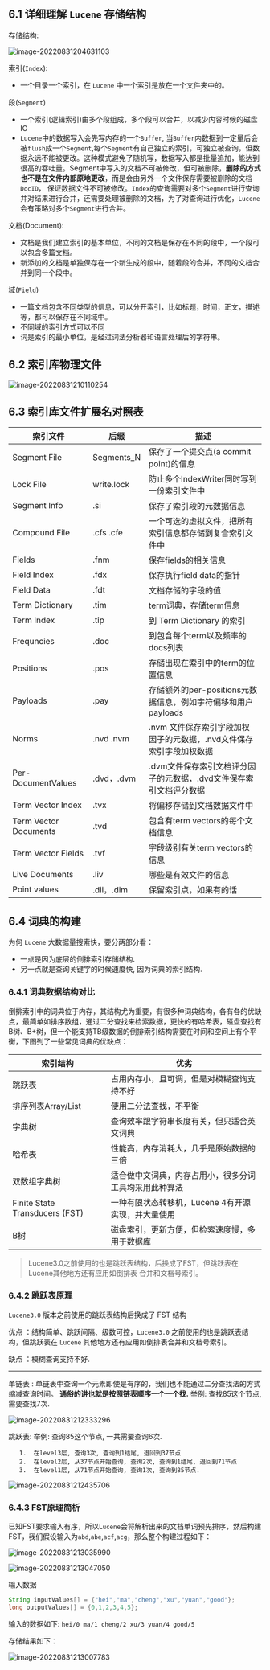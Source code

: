 ## 6.1 详细理解 `Lucene` 存储结构

存储结构:

![image-20220831204631103](https://ning-wang.oss-cn-beijing.aliyuncs.com/blog-imags/image-20220831204631103.png)

索引(`Index`):

* 一个目录一个索引，在 `Lucene` 中一个索引是放在一个文件夹中的。

段(`Segment`)

* 一个索引(逻辑索引)由多个段组成，多个段可以合并，以减少内容时候的磁盘IO
* `Lucene`中的数据写入会先写内存的一个`Buffer`, 当`Buffer`内数据到一定量后会被`flush`成一个`Segment`,每个`Segment`有自己独立的索引，可独立被查询，但数据永远不能被更改。这种模式避免了随机写，数据写入都是批量追加，能达到很高的吞吐量。Segment中写入的文档不可被修改，但可被删除，**删除的方式也不是在文件内部原地更改**，而是会由另外一个文件保存需要被删除的文档`DocID`， 保证数据文件不可被修改。`Index`的查询需要对多个`Segment`进行查询并对结果进行合并，还需要处理被删除的文档，为了对查询进行优化，`Lucene`会有策略对多个`Segment`进行合并。

文档(Document):

* 文档是我们建立索引的基本单位，不同的文档是保存在不同的段中，一个段可以包含多篇文档。
* 新添加的文档是单独保存在一个新生成的段中，随着段的合并，不同的文档合并到同一个段中。

域(`Field`)

* 一篇文档包含不同类型的信息，可以分开索引，比如标题，时间，正文，描述等，都可以保存在不同域中。
* 不同域的索引方式可以不同
* 词是索引的最小单位，是经过词法分析器和语言处理后的字符串。

## 6.2 索引库物理文件

![image-20220831210110254](https://ning-wang.oss-cn-beijing.aliyuncs.com/blog-imags/image-20220831210110254.png)

## 6.3 索引库文件扩展名对照表

| 索引文件              | 后缀       | 描述                                                         |
| --------------------- | ---------- | ------------------------------------------------------------ |
| Segment File          | Segments_N | 保存了一个提交点(a commit point)的信息                       |
| Lock File             | write.lock | 防止多个IndexWriter同时写到一份索引文件中                    |
| Segment Info          | .si        | 保存了索引段的元数据信息                                     |
| Compound File         | .cfs .cfe  | 一个可选的虚拟文件，把所有索引信息都存储到复合索引文件中     |
| Fields                | .fnm       | 保存fields的相关信息                                         |
| Field Index           | .fdx       | 保存执行field data的指针                                     |
| Field Data            | .fdt       | 文档存储的字段的值                                           |
| Term Dictionary       | .tim       | term词典，存储term信息                                       |
| Term Index            | .tip       | 到 Term Dictionary 的索引                                    |
| Frequncies            | .doc       | 到包含每个term以及频率的docs列表                             |
| Positions             | .pos       | 存储出现在索引中的term的位置信息                             |
| Payloads              | .pay       | 存储额外的per-positions元数据信息，例如字符偏移和用户payloads |
| Norms                 | .nvd  .nvm | .nvm 文件保存索引字段加权因子的元数据，.nvd文件保存索引字段加权数据 |
| Per-DocumentValues    | .dvd，.dvm | .dvm文件保存索引文档评分因子的元数据，.dvd文件保存索引文档评分数据 |
| Term Vector Index     | .tvx       | 将偏移存储到文档数据文件中                                   |
| Term Vector Documents | .tvd       | 包含有term vectors的每个文档信息                             |
| Term Vector Fields    | .tvf       | 字段级别有关term vectors的信息                               |
| Live Documents        | .liv       | 哪些是有效文件的信息                                         |
| Point values          | .dii，.dim | 保留索引点，如果有的话                                       |

## 6.4 词典的构建

为何 `Lucene` 大数据量搜索快，要分两部分看：

* 一点是因为底层的倒排索引存储结构.
* 另一点就是查询关键字的时候速度快, 因为词典的索引结构.

### 6.4.1 词典数据结构对比

倒排索引中的词典位于内存，其结构尤为重要，有很多种词典结构，各有各的优缺点，最简单如排序数组，通过二分查找来检索数据，更快的有哈希表，磁盘查找有B树、B+树，但一个能支持TB级数据的倒排索引结构需要在时间和空间上有个平衡，下图列了一些常见词典的优缺点：

| 索引结构                       | 优劣                                                   |
| ------------------------------ | ------------------------------------------------------ |
| 跳跃表                         | 占用内存小，且可调，但是对模糊查询支持不好             |
| 排序列表Array/List             | 使用二分法查找，不平衡                                 |
| 字典树                         | 查询效率跟字符串长度有关，但只适合英文词典             |
| 哈希表                         | 性能高，内存消耗大，几乎是原始数据的三倍               |
| 双数组字典树                   | 适合做中文词典，内存占用小，很多分词工具均采用此种算法 |
| Finite State Transducers (FST) | 一种有限状态转移机，Lucene 4有开源实现，并大量使用     |
| B树                            | 磁盘索引，更新方便，但检索速度慢，多用于数据库         |

> Lucene3.0之前使用的也是跳跃表结构，后换成了FST，但跳跃表在Lucene其他地方还有应用如倒排表
> 合并和文档号索引。

### 6.4.2 跳跃表原理

`Lucene3.0` 版本之前使用的跳跃表结构后换成了 FST 结构

优点 ：结构简单、跳跃间隔、级数可控，`Lucene3.0` 之前使用的也是跳跃表结构，但跳跃表在 `Lucene` 其他地方还有应用如倒排表合并和文档号索引。

 缺点 ：模糊查询支持不好.

-----

单链表 :
单链表中查询一个元素即使是有序的，我们也不能通过二分查找法的方式缩减查询时间。
**通俗的讲也就是按照链表顺序一个一个找.**
举例: 查找85这个节点, 需要查找7次.

![image-20220831212333296](https://ning-wang.oss-cn-beijing.aliyuncs.com/blog-imags/image-20220831212333296.png)

跳跃表:
举例: 查询85这个节点, 一共需要查询6次.

       1.  在level3层, 查询3次, 查询到1结尾, 退回到37节点
       2.  在level2层, 从37节点开始查询, 查询2次, 查询到1结尾, 退回到71节点
       3.  在level1层, 从71节点开始查询, 查询1次, 查询到85节点.

![image-20220831212435706](https://ning-wang.oss-cn-beijing.aliyuncs.com/blog-imags/image-20220831212435706.png)

### 6.4.3 FST原理简析

已知FST要求输入有序，所以`Lucene`会将解析出来的文档单词预先排序，然后构建FST，我们假设输入为`abd`,`abe`,`acf`,`acg`，那么整个构建过程如下：

![image-20220831213035990](https://ning-wang.oss-cn-beijing.aliyuncs.com/blog-imags/image-20220831213035990.png)

![image-20220831213047050](https://ning-wang.oss-cn-beijing.aliyuncs.com/blog-imags/image-20220831213047050.png)

输入数据

```java
String inputValues[] = {"hei","ma","cheng","xu","yuan","good"};
long outputValues[] = {0,1,2,3,4,5};
```

输入的数据如下:
`hei/0 ma/1 cheng/2 xu/3 yuan/4 good/5`

存储结果如下：

![image-20220831213007783](https://ning-wang.oss-cn-beijing.aliyuncs.com/blog-imags/image-20220831213007783.png)
